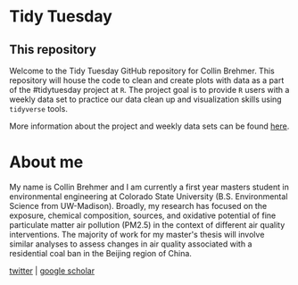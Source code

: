 # Tidy Tuesday

## This repository 

Welcome to the Tidy Tuesday GitHub repository for Collin Brehmer. This repository will house the code to clean and create plots with data as a part of the #tidytuesday project at ```R```. The project goal is to provide ```R``` users with a weekly data set to practice our data clean up and visualization skills using ```tidyverse``` tools.

More information about the project and weekly data sets can be found [here](https://github.com/rfordatascience/tidytuesday).

# About me

My name is Collin Brehmer and I am currently a first year masters student in environmental engineering at Colorado State University (B.S. Environmental Science from UW-Madison). Broadly, my research has focused on the exposure, chemical composition, sources, and oxidative potential of fine particulate matter air pollution (PM2.5) in the context of different air quality interventions. The majority of work for my master's thesis will involve similar analyses to assess changes in air quality associated with a residential coal ban in the Beijing region of China. 

[twitter](https://twitter.com/cbrems73) | [google scholar](https://scholar.google.com/citations?user=dl5hrcAAAAAJ&hl=en)


